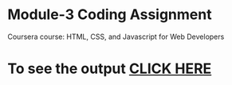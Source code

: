 

# Module-3 Coding Assignment

Coursera course: HTML, CSS, and Javascript for Web Developers

# To see the output [CLICK HERE](https://siddartha19.github.io/Coursera-HTML-CSS-and-JavaScript-for-Web-Developers/Assignments/module-3/ihttps://atifakhter29.github.io/HTML-CSS-and-Javascript-for-Web-Developers/assignment/module2/index.html)

